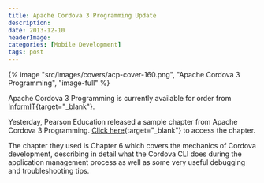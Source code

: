 ```yaml
---
title: Apache Cordova 3 Programming Update
description: 
date: 2013-12-10
headerImage: 
categories: [Mobile Development]
tags: post
---
```


{% image "src/images/covers/acp-cover-160.png", "Apache Cordova 3 Programming", "image-full" %}

Apache Cordova 3 Programming is currently available for order from [InformIT](https://www.informit.com/store/apache-cordova-3-programming-9780321957368){target="_blank"}.

Yesterday, Pearson Education released a sample chapter from Apache Cordova 3 Programming. [Click here](https://ptgmedia.pearsoncmg.com/images/9780321957368/samplepages/0321957369.pdf){target="_blank"} to access the chapter.

The chapter they used is Chapter 6 which covers the mechanics of Cordova development, describing in detail what the Cordova CLI does during the application management process as well as some very useful debugging and troubleshooting tips.